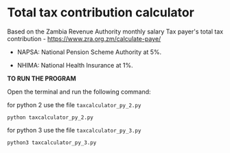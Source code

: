 # Total tax contribution calculator

Based on the Zambia Revenue Authority monthly salary Tax payer's total tax contribution - https://www.zra.org.zm/calculate-paye/

- NAPSA: National Pension Scheme Authority at 5%.

- NHIMA: National Health Insurance at 1%.

__TO RUN THE PROGRAM__

Open the terminal and run the following command:

for python 2 use the file `taxcalculator_py_2.py`

`python taxcalculator_py_2.py`

for python 3 use the file `taxcalculator_py_3.py`

`python3 taxcalculator_py_3.py`
